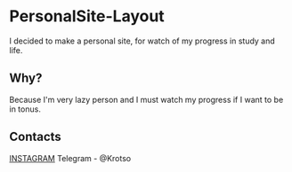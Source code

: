 # PersonalSite-Layout

I decided to make a personal site, for watch of my progress in study and life.

## Why?

Because I'm very lazy person and I must watch my progress if I want to be in tonus. 

## Contacts 

[INSTAGRAM](https://www.instagram.com/vladprokopiv/)
Telegram - @Krotso